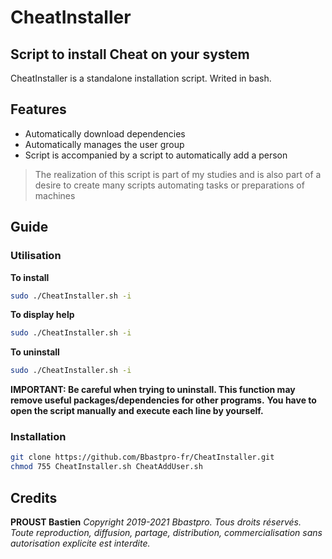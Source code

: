 # CheatInstaller
## Script to install Cheat on your system

CheatInstaller is a standalone installation script.
Writed in bash.
## Features

- Automatically download dependencies
- Automatically manages the user group
- Script is accompanied by a script to automatically add a person

>The realization of this script is part of my studies
>and is also part of a desire to create many scripts
>automating tasks or preparations of machines

## Guide
### Utilisation
**To install**
```bash
sudo ./CheatInstaller.sh -i
```
**To display help**
```bash
sudo ./CheatInstaller.sh -i
```
**To uninstall**
```bash
sudo ./CheatInstaller.sh -i
```
**IMPORTANT: Be careful when trying to uninstall. This function may remove useful packages/dependencies for other programs.**
**You have to open the script manually and execute each line by yourself.**

### Installation
```bash
git clone https://github.com/Bbastpro-fr/CheatInstaller.git
chmod 755 CheatInstaller.sh CheatAddUser.sh
```

## Credits
**PROUST Bastien**
*Copyright 2019-2021 Bbastpro. Tous droits réservés.*
*Toute reproduction, diffusion, partage, distribution,*
*commercialisation sans autorisation explicite est interdite.*
